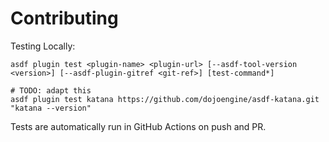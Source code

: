 # Contributing

Testing Locally:

```shell
asdf plugin test <plugin-name> <plugin-url> [--asdf-tool-version <version>] [--asdf-plugin-gitref <git-ref>] [test-command*]

# TODO: adapt this
asdf plugin test katana https://github.com/dojoengine/asdf-katana.git "katana --version"
```

Tests are automatically run in GitHub Actions on push and PR.
